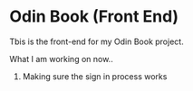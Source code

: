 # Odin Book (Front End)

Tbis is the front-end for my Odin Book project. 

What I am working on now..
1. Making sure the sign in process works 